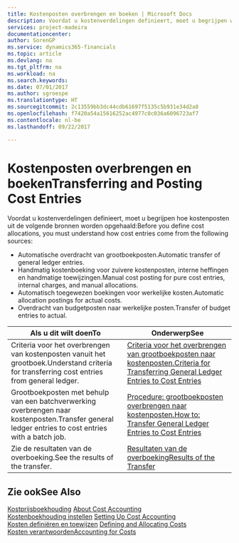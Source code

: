 ```yaml
---
title: Kostenposten overbrengen en boeken | Microsoft Docs
description: Voordat u kostenverdelingen definieert, moet u begrijpen waar kostenposten vandaankomen.
services: project-madeira
documentationcenter: 
author: SorenGP
ms.service: dynamics365-financials
ms.topic: article
ms.devlang: na
ms.tgt_pltfrm: na
ms.workload: na
ms.search.keywords: 
ms.date: 07/01/2017
ms.author: sgroespe
ms.translationtype: HT
ms.sourcegitcommit: 2c13559bb3dc44cdb61697f5135c5b931e34d2a8
ms.openlocfilehash: f7420a54a15616252ac4977c0c036a6096723af7
ms.contentlocale: nl-be
ms.lasthandoff: 09/22/2017

---
```

# <a name="transferring-and-posting-cost-entries"></a><span data-ttu-id="3387b-103">Kostenposten overbrengen en boeken</span><span class="sxs-lookup"><span data-stu-id="3387b-103">Transferring and Posting Cost Entries</span></span>
<span data-ttu-id="3387b-104">Voordat u kostenverdelingen definieert, moet u begrijpen hoe kostenposten uit de volgende bronnen worden opgehaald:</span><span class="sxs-lookup"><span data-stu-id="3387b-104">Before you define cost allocations, you must understand how cost entries come from the following sources:</span></span>  

-   <span data-ttu-id="3387b-105">Automatische overdracht van grootboekposten.</span><span class="sxs-lookup"><span data-stu-id="3387b-105">Automatic transfer of general ledger entries.</span></span>  
-   <span data-ttu-id="3387b-106">Handmatig kostenboeking voor zuivere kostenposten, interne heffingen en handmatige toewijzingen.</span><span class="sxs-lookup"><span data-stu-id="3387b-106">Manual cost posting for pure cost entries, internal charges, and manual allocations.</span></span>  
-   <span data-ttu-id="3387b-107">Automatisch toegewezen boekingen voor werkelijke kosten.</span><span class="sxs-lookup"><span data-stu-id="3387b-107">Automatic allocation postings for actual costs.</span></span>  
-   <span data-ttu-id="3387b-108">Overdracht van budgetposten naar werkelijke posten.</span><span class="sxs-lookup"><span data-stu-id="3387b-108">Transfer of budget entries to actual.</span></span>  

|<span data-ttu-id="3387b-109">**Als u dit wilt doen**</span><span class="sxs-lookup"><span data-stu-id="3387b-109">**To**</span></span>|<span data-ttu-id="3387b-110">**Onderwerp**</span><span class="sxs-lookup"><span data-stu-id="3387b-110">**See**</span></span>|  
|------------|-------------|  
|<span data-ttu-id="3387b-111">Criteria voor het overbrengen van kostenposten vanuit het grootboek.</span><span class="sxs-lookup"><span data-stu-id="3387b-111">Understand criteria for transferring cost entries from general ledger.</span></span>|[<span data-ttu-id="3387b-112">Criteria voor het overbrengen van grootboekposten naar kostenposten.</span><span class="sxs-lookup"><span data-stu-id="3387b-112">Criteria for Transferring General Ledger Entries to Cost Entries</span></span>](finance-criteria-for-transferring-general-ledger-entries-to-cost-entries.md)|  
|<span data-ttu-id="3387b-113">Grootboekposten met behulp van een batchverwerking overbrengen naar kostenposten.</span><span class="sxs-lookup"><span data-stu-id="3387b-113">Transfer general ledger entries to cost entries with a batch job.</span></span>|[<span data-ttu-id="3387b-114">Procedure: grootboekposten overbrengen naar kostenposten.</span><span class="sxs-lookup"><span data-stu-id="3387b-114">How to: Transfer General Ledger Entries to Cost Entries</span></span>](finance-how-to-transfer-general-ledger-entries-to-cost-entries.md)|  
|<span data-ttu-id="3387b-115">Zie de resultaten van de overboeking.</span><span class="sxs-lookup"><span data-stu-id="3387b-115">See the results of the transfer.</span></span>|[<span data-ttu-id="3387b-116">Resultaten van de overboeking</span><span class="sxs-lookup"><span data-stu-id="3387b-116">Results of the Transfer</span></span>](finance-results-of-the-transfer.md)|  

## <a name="see-also"></a><span data-ttu-id="3387b-117">Zie ook</span><span class="sxs-lookup"><span data-stu-id="3387b-117">See Also</span></span>  
 <span data-ttu-id="3387b-118">[Kostprijsboekhouding](finance-about-cost-accounting.md) </span><span class="sxs-lookup"><span data-stu-id="3387b-118">[About Cost Accounting](finance-about-cost-accounting.md) </span></span>  
 <span data-ttu-id="3387b-119">[Kostenboekhouding instellen](finance-set-up-cost-accounting.md) </span><span class="sxs-lookup"><span data-stu-id="3387b-119">[Setting Up Cost Accounting](finance-set-up-cost-accounting.md) </span></span>  
 <span data-ttu-id="3387b-120">[Kosten definiëren en toewijzen](finance-define-and-allocate-costs.md) </span><span class="sxs-lookup"><span data-stu-id="3387b-120">[Defining and Allocating Costs](finance-define-and-allocate-costs.md) </span></span>  
 [<span data-ttu-id="3387b-121">Kosten verantwoorden</span><span class="sxs-lookup"><span data-stu-id="3387b-121">Accounting for Costs</span></span>](finance-manage-cost-accounting.md)

